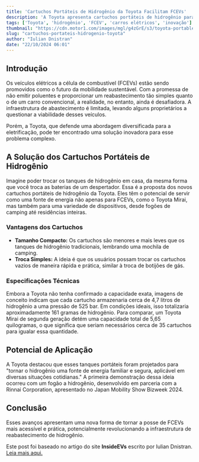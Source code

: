 ```yaml
---
title: 'Cartuchos Portáteis de Hidrogênio da Toyota Facilitam FCEVs'
description: 'A Toyota apresenta cartuchos portáteis de hidrogênio para facilitar a posse de FCEVs.'
tags: ['Toyota', 'hidrogênio', 'FCEV', 'carros elétricos', 'inovação']
thumbnail: "https://cdn.motor1.com/images/mgl/g4zGrE/s3/toyota-portable-hydrogen-cartridges.jpg"
slug: "cartuchos-portateis-hidrogenio-toyota"
author: "Iulian Dnistran"
date: "22/10/2024 06:01"
---
```


## Introdução

Os veículos elétricos a célula de combustível (FCEVs) estão sendo promovidos como o futuro da mobilidade sustentável. Com a promessa de não emitir poluentes e proporcionar um reabastecimento tão simples quanto o de um carro convencional, a realidade, no entanto, ainda é desafiadora. A infraestrutura de abastecimento é limitada, levando alguns proprietários a questionar a viabilidade desses veículos.  

Porém, a Toyota, que defende uma abordagem diversificada para a eletrificação, pode ter encontrado uma solução inovadora para esse problema complexo.  

## A Solução dos Cartuchos Portáteis de Hidrogênio

Imagine poder trocar os tanques de hidrogênio em casa, da mesma forma que você troca as baterias de um despertador. Essa é a proposta dos novos cartuchos portáteis de hidrogênio da Toyota. Eles têm o potencial de servir como uma fonte de energia não apenas para FCEVs, como o Toyota Mirai, mas também para uma variedade de dispositivos, desde fogões de camping até residências inteiras.

### Vantagens dos Cartuchos
- **Tamanho Compacto:** Os cartuchos são menores e mais leves que os tanques de hidrogênio tradicionais, lembrando uma mochila de camping.
- **Troca Simples:** A ideia é que os usuários possam trocar os cartuchos vazios de maneira rápida e prática, similar à troca de botijões de gás.

### Especificações Técnicas
Embora a Toyota não tenha confirmado a capacidade exata, imagens de conceito indicam que cada cartucho armazenaria cerca de 4,7 litros de hidrogênio a uma pressão de 525 bar. Em condições ideais, isso totalizaria aproximadamente 161 gramas de hidrogênio. Para comparar, um Toyota Mirai de segunda geração detém uma capacidade total de 5,65 quilogramas, o que significa que seriam necessários cerca de 35 cartuchos para igualar essa quantidade.

## Potencial de Aplicação
A Toyota destacou que esses tanques portáteis foram projetados para "tornar o hidrogênio uma fonte de energia familiar e segura, aplicável em diversas situações cotidianas." A primeira demonstração dessa ideia ocorreu com um fogão a hidrogênio, desenvolvido em parceria com a Rinnai Corporation, apresentado no Japan Mobility Show Bizweek 2024.

## Conclusão
Esses avanços apresentam uma nova forma de tornar a posse de FCEVs mais acessível e prática, potencialmente revolucionando a infraestrutura de reabastecimento de hidrogênio.

Este post foi baseado no artigo do site **InsideEVs** escrito por Iulian Dnistran. [Leia mais aqui.](https://insideevs.com/news/738124/toyota-portable-hydrogen-cartridge-fcev/)